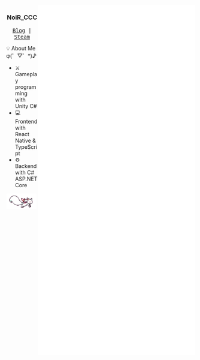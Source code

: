 <div align="right">
  <img align="right" src="/github-metrics.svg" width="420px">
</div>
<div align="left">
  <h3 align="center">NoiR_CCC</h3>
  <p align="center">
    <samp>
      <a href="https://noirccc.net/blog/" target="_blank">Blog</a> |
      <a href="https://steamcommunity.com/id/noirccc/" target="_blank">Steam</a>
    </samp>
  </p>

:bulb: About Me φ(゜▽゜*)♪
  - :crossed_swords: Gameplay programming with Unity C#
  - :computer: Frontend with React Native & TypeScript
  - :gear: Backend with C# ASP.NET Core
  
  <img src="/qb.gif" width="80px">
</div>